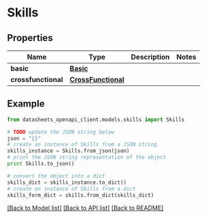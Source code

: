 # Skills


## Properties
Name | Type | Description | Notes
------------ | ------------- | ------------- | -------------
**basic** | [**Basic**](Basic.md) |  | 
**crossfunctional** | [**CrossFunctional**](CrossFunctional.md) |  | 

## Example

```python
from datasheets_openapi_client.models.skills import Skills

# TODO update the JSON string below
json = "{}"
# create an instance of Skills from a JSON string
skills_instance = Skills.from_json(json)
# print the JSON string representation of the object
print Skills.to_json()

# convert the object into a dict
skills_dict = skills_instance.to_dict()
# create an instance of Skills from a dict
skills_form_dict = skills.from_dict(skills_dict)
```
[[Back to Model list]](../README.md#documentation-for-models) [[Back to API list]](../README.md#documentation-for-api-endpoints) [[Back to README]](../README.md)


